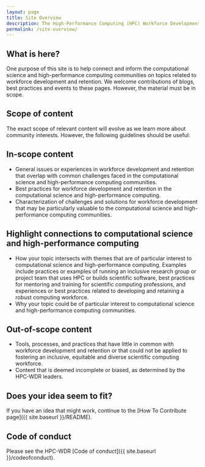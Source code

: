 ```yaml
---
layout: page
title: Site Overview
description: The High-Performance Computing (HPC) Workforce Development and Retention (WDR) Action Group was established by the [Broadening Participation Initiative](https://www.exascaleproject.org/hpc-workforce) of the [Exascale Computing Project](https://www.exascaleproject.org) as part of a sustainable plan to recruit and retain a diverse HPC workforce by fostering a supportive and inclusive culture within the computing sciences at DOE national laboratories.
permalink: /site-overview/
---
```


## What is here?

One purpose of this site is to help connect and inform the computational science and high-performance computing communities on topics related to workforce development and retention. We welcome contributions of blogs, best practices and events to these pages. 
However, the material must be in scope.

## Scope of content

The exact scope of relevant content will evolve as we learn more about community interests. However, the following guidelines should be useful:

## In-scope content
* General issues or experiences in workforce development and retention that overlap with common challenges faced in the computational science and high-performance computing communities.
* Best practices for workforce development and retention in the computational science and high-performance computing.
* Characterization of challenges and solutions for workforce development that may be particularly valuable to the computational science and high-performance computing communities.

## Highlight connections to computational science and high-performance computing
* How your topic intersects with themes that are of particular interest to computational science and high-performance computing.  Examples include practices or examples of running an inclusive research group or project team that uses HPC or builds scientific software, best practices for mentoring and training for scientific computing professions, and experiences or best practices related to developing and retaining a robust computing workforce. 
* Why your topic could be of particular interest to computational science and high-performance computing communities.

## Out-of-scope content
* Tools, processes, and practices that have little in common with workforce development and retention or that could not be applied to fostering an inclusive, equitable and diverse scientific computing workforce.
* Content that is deemed incomplete or biased, as determined by the HPC-WDR leaders.

## Does your idea seem to fit?

If you have an idea that might work, continue to the [How To Contribute page]({{ site.baseurl }}/README).

## Code of conduct 

Please see the HPC-WDR [Code of conduct]({{ site.baseurl }}/codeofconduct).
